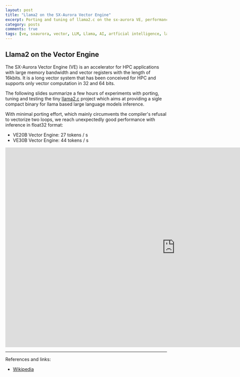 ```yaml
---
layout: post
title: "Llama2 on the SX-Aurora Vector Engine"
excerpt: Porting and tuning of llama2.c on the sx-aurora VE, performance measurements and comparison.
category: posts
comments: true
tags: [ve, sxaurora, vector, LLM, Llama, AI, artficial intelligence, large language models, performance]
---
```


## Llama2 on the Vector Engine

The SX-Aurora Vector Engine (VE) is an accelerator for HPC
applications with large memory bandwidth and vector registers with the
length of 16kbits. It is a long vector system that has been conceived
for HPC and supports only vector computation in 32 and 64 bits.

The following slides summarize a few hours of experiments with
porting, tuning and testing the tiny
[llama2.c](https://github.com/karpathy/llama2.c) project which aims at
providing a sigle compact binary for llama based large language models
inference.

With minimal porting effort, which mainly circumvents the compiler's
refusal to vectorize two loops, we reach unexpectedly good performance
with inference in float32 format:

* VE20B Vector Engine: 27 tokens / s
* VE30B Vector Engine: 44 tokens / s


<iframe src="https://docs.google.com/presentation/d/e/2PACX-1vQE93wVjSkKonEDzFnH9ezipFOD-sG8sahyesohjGks1pDNe7hRbeqShG5TSX5rAbI7wN4PC45CvSbF/embed?start=false&loop=false&delayms=3000" frameborder="0" width="1058" height="624" allowfullscreen="true" mozallowfullscreen="true" webkitallowfullscreen="true"></iframe>

---

References and links:

* [Wikipedia](https://en.wikipedia.org/wiki/SX-Aurora_TSUBASA)
